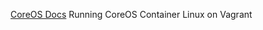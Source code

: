 
[CoreOS Docs](https://coreos.com/os/docs/latest/booting-on-vagrant.html)
Running CoreOS Container Linux on Vagrant
